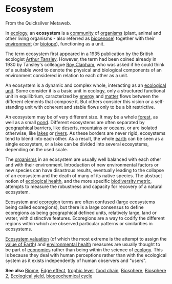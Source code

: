 
# Ecosystem

From the Quicksilver Metaweb.



In [ecology](/ecology), an **ecosystem** is a [community](/community) of [organisms](/organism) (plant, animal and other living organisms - also referred as [biocenose](/biocenose)) together with their [environment](/environment) (or [biotope](/biotope)), functioning as a unit. 

The term ecosystem first appeared in a 1935 publication by the British ecologist [Arthur Tansley](/arthur-tansley). However, the term had been coined already in 1930 by Tansley's colleague [Roy Clapham](/roy-clapham), who was asked if he could think of a suitable word to denote the physical and biological components of an environment considered in relation to each other as a unit.

An ecosystem is a dynamic and complex whole, interacting as an [ecological unit](/ecological-unit). Some consider it is a basic unit in ecology, only a structured functional unit in equilibrium, caracterized by [energy](/energy) and [matter](/matter) flows between the different elements that compose it. But others consider this vision or a self-standing unit with coherent and stable flows only to be a bit restrictive.

An ecosystem may be of very different size. It may be a whole [forest](/forest), as well as a small [pond](/pond). Different ecosystems are often separated by [geographical](/geography) barriers, like [deserts](/desert), [mountains](/mountain) or [oceans](/ocean), or are isolated otherwise, like [lakes](/lake) or [rivers](/river). As these borders are never rigid, ecosystems tend to blend into each other. As a result, the whole [earth](/earth) can be seen as a single ecosystem, or a lake can be divided into several ecosystems, depending on the used scale.

The [organisms](/organism) in an ecosystem are usually well balanced with each other and with their environment. Introduction of new environmental factors or new species can have disastrous results, eventually leading to the collapse of an ecosystem and the death of many of its native species. The abstract notion of [ecological health](/ecological-health), and the more specific [biodiversity metric](/biodiversity-metric), attempts to measure the robustness and capacity for recovery of a natural ecosystem.

Ecosystem and [ecoregion](/ecoregion) terms are often confused (large ecosystems being called ecoregions), but there is a large consensus to define ecoregions as being geographical defined units, relatively large, land or water, with distinctive features. Ecoregions are a way to codify the different regions within which are observed particular patterns or similarities in ecosystems.

[Ecosystem valuation](/ecosystem-valuation) (of which the most extreme is the attempt to assign the [value of Earth](/value-of-earth)) and [environmental health](/environmental-health) measures are usually thought to be part of [economics](/economics) rather than being within the science of [ecology](/ecology). This is because they deal with human perceptions rather than with the ecological system as it exists independently of human observers and "users".

**See also**
[Biome](/biome), [Edge effect](/edge-effect), [trophic level](/trophic-level), [food chain](/food-chain), [Biosphere](/biosphere), [Biosphere 2](/biosphere-2), [Ecological yield](/ecological-yield), [biogeochemical cycle](/biogeochemical-cycle)
